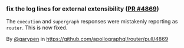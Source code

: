 ### fix the log lines for external extensibility ([PR #4869](https://github.com/apollographql/router/pull/4869))

The `execution` and `supergraph` responses were mistakenly reporting as `router`. This is now fixed.

By [@garypen](https://github.com/garypen) in https://github.com/apollographql/router/pull/4869
